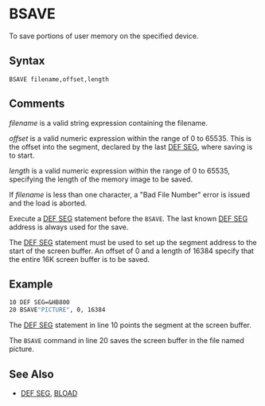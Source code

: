 # BSAVE

To save portions of user memory on the specified device.

## Syntax

`BSAVE filename,offset,length`

## Comments

*filename* is a valid string expression containing the filename.

*offset* is a valid numeric expression within the range of 0 to 65535. This is the offset into the segment, declared by the last [DEF SEG](DEF-SEG), where saving is to start.

*length* is a valid numeric expression within the range of 0 to 65535, specifying the length of the memory image to be saved.

If *filename* is less than one character, a "Bad File Number" error is issued and the load is aborted.

Execute a [DEF SEG](DEF-SEG) statement before the `BSAVE`. The last known [DEF SEG](DEF-SEG) address is always used for the save.

The [DEF SEG](DEF-SEG) statement must be used to set up the segment address to the start of the screen buffer. An offset of 0 and a length of 16384 specify that the entire 16K screen buffer is to be saved.

## Example

```vb
10 DEF SEG=&HB800
20 BSAVE"PICTURE", 0, 16384
```

The [DEF SEG](DEF-SEG) statement in line 10 points the segment at the screen buffer.

The `BSAVE` command in line 20 saves the screen buffer in the file named picture.

## See Also

- [DEF SEG](DEF-SEG), [BLOAD](BLOAD)
